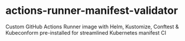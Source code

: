 # actions-runner-manifest-validator
Custom GitHub Actions Runner image with Helm, Kustomize, Conftest &amp; Kubeconform pre-installed for streamlined Kubernetes manifest CI
